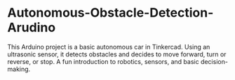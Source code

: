 # Autonomous-Obstacle-Detection-Arudino
This Arduino project is a basic autonomous car in Tinkercad. Using an ultrasonic sensor, it detects obstacles and decides to move forward, turn or reverse, or stop. A fun introduction to robotics, sensors, and basic decision-making.
